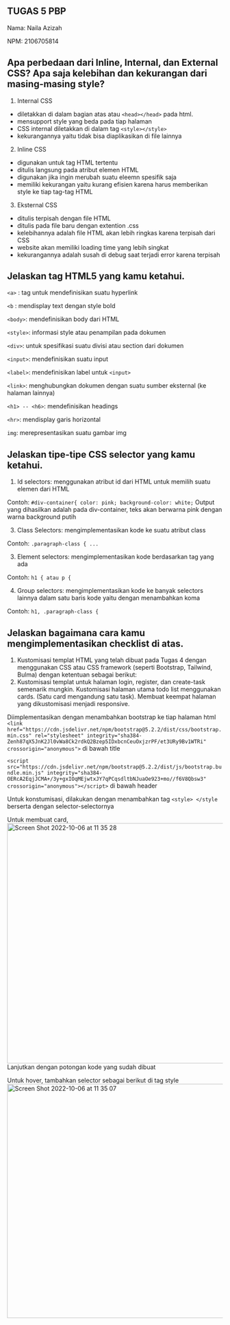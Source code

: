 TUGAS 5 PBP
-

Nama: Naila Azizah

NPM: 2106705814


Apa perbedaan dari Inline, Internal, dan External CSS? Apa saja kelebihan dan kekurangan dari masing-masing style?
- 
1. Internal CSS
- diletakkan di dalam bagian atas atau ```<head></head>``` pada html.
- mensupport style yang beda pada tiap halaman
- CSS internal diletakkan di dalam tag ```<style></style>```
- kekurangannya yaitu tidak bisa diaplikasikan di file lainnya

2. Inline CSS
- digunakan untuk tag HTML tertentu
- ditulis langsung pada atribut elemen HTML
- digunakan jika ingin merubah suatu eleemn spesifik saja
- memiliki kekurangan yaitu kurang efisien karena harus memberikan style ke tiap tag-tag HTML 

3. Eksternal CSS
- ditulis terpisah dengan file HTML
- ditulis pada file baru dengan extention .css
- kelebihannya adalah file HTML akan lebih ringkas karena terpisah dari CSS
- website akan memiliki loading time yang lebih singkat 
- kekurangannya adalah susah di debug saat terjadi error karena terpisah


Jelaskan tag HTML5 yang kamu ketahui.
-
```<a>``` : tag untuk mendefinisikan suatu hyperlink

```<b``` : mendisplay text dengan style bold

```<body>```: mendefinisikan body dari HTML

```<style>```: informasi style atau penampilan pada dokumen

```<div>```: untuk spesifikasi suatu divisi atau section dari dokumen

```<input>```: mendefinisikan suatu input

```<label>```: mendefinisikan label untuk ```<input>```

```<link>```: menghubungkan dokumen dengan suatu sumber eksternal (ke halaman lainnya)

```<h1> -- <h6>```: mendefinisikan headings 

```<hr>```: mendisplay garis horizontal

```img```: merepresentasikan suatu gambar img

Jelaskan tipe-tipe CSS selector yang kamu ketahui.
-

1. Id selectors: menggunakan atribut id dari HTML untuk memilih suatu elemen dari HTML

Contoh:
    ```#div-container{ color: pink; background-color: white;```
   Output yang dihasilkan adalah pada div-container, teks akan berwarna pink dengan warna background putih
    
3. Class Selectors: mengimplementasikan kode ke suatu atribut class

Contoh:
    ```.paragraph-class { ...```

3. Element selectors: mengimplementasikan kode berdasarkan tag yang ada
    
Contoh:
    ```h1 { atau p {```
   
4. Group selectors: mengimplementasikan kode ke banyak selectors lainnya dalam satu baris kode yaitu dengan menambahkan koma

Contoh:
    ```h1, .paragraph-class {```


Jelaskan bagaimana cara kamu mengimplementasikan checklist di atas.
-
1. Kustomisasi templat HTML yang telah dibuat pada Tugas 4 dengan menggunakan CSS atau CSS framework (seperti Bootstrap, Tailwind, Bulma) dengan ketentuan sebagai berikut:
2. Kustomisasi templat untuk halaman login, register, dan create-task semenarik mungkin.
Kustomisasi halaman utama todo list menggunakan cards. (Satu card mengandung satu task).
Membuat keempat halaman yang dikustomisasi menjadi responsive.

Diimplementasikan dengan menambahkan bootstrap ke tiap halaman html
```<link href="https://cdn.jsdelivr.net/npm/bootstrap@5.2.2/dist/css/bootstrap.min.css" rel="stylesheet" integrity="sha384-Zenh87qX5JnK2Jl0vWa8Ck2rdkQ2Bzep5IDxbcnCeuOxjzrPF/et3URy9Bv1WTRi" crossorigin="anonymous">```
di bawah title

```<script src="https://cdn.jsdelivr.net/npm/bootstrap@5.2.2/dist/js/bootstrap.bundle.min.js" integrity="sha384-OERcA2EqjJCMA+/3y+gxIOqMEjwtxJY7qPCqsdltbNJuaOe923+mo//f6V8Qbsw3" crossorigin="anonymous"></script>```
di bawah header

Untuk konstumisasi, dilakukan dengan menambahkan tag ```<style> </style``` berserta dengan selector-selectornya

Untuk membuat card,
<img width="560" alt="Screen Shot 2022-10-06 at 11 35 28" src="https://user-images.githubusercontent.com/101708935/194215037-db5a8329-2aee-4b68-a058-6456b72eac0f.png">
Lanjutkan dengan potongan kode yang sudah dibuat

Untuk hover, tambahkan selector sebagai berikut di tag style
<img width="546" alt="Screen Shot 2022-10-06 at 11 35 07" src="https://user-images.githubusercontent.com/101708935/194215060-fe25d398-3e6f-40ae-9e66-5d37e05dfec4.png">



